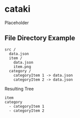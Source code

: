 # cataki
Placeholder

## File Directory Example
```
src /
  data.json
  item /
    data.json
    item.png
  category /
    categoryItem 1 -> data.json
    categoryItem 2 -> data.json
```
Resulting Tree
```
item
category
  - categoryItem 1
  - categoryItem 2
```